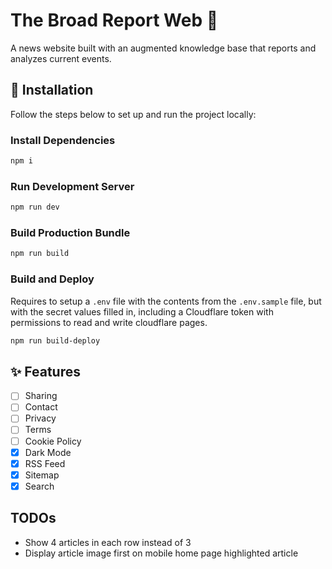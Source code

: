 # The Broad Report Web 📰

A news website built with an augmented knowledge base that reports and analyzes current events.

## 🚀 Installation

Follow the steps below to set up and run the project locally:

### Install Dependencies

```bash
npm i
```

### Run Development Server

```bash
npm run dev
```

### Build Production Bundle

```bash
npm run build
```

### Build and Deploy

Requires to setup a `.env` file with the contents from the `.env.sample` file, but with the secret values filled in, 
including a Cloudflare token with permissions to read and write cloudflare pages.

```bash
npm run build-deploy
```

## ✨ Features

- [ ] Sharing
- [ ] Contact
- [ ] Privacy
- [ ] Terms
- [ ] Cookie Policy
- [x] Dark Mode
- [x] RSS Feed
- [x] Sitemap
- [x] Search

## TODOs

- Show 4 articles in each row instead of 3
- Display article image first on mobile home page highlighted article